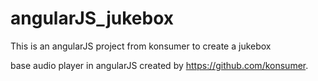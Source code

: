 # angularJS_jukebox
This is an angularJS project from konsumer to create a jukebox

base audio player in angularJS created by https://github.com/konsumer.
